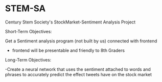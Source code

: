 # STEM-SA
Century Stem Society's StockMarket-Sentiment Analysis Project

Short-Term Objectives:

Get a Sentiment analysis program (not built by us) connected with frontend 
- frontend will be presentable and friendly to 8th Graders



Long-Term Objectives:

-Create a neural network that uses the sentiment attached to words and phrases to accurately predict the effect tweets 
have on the stock market 

